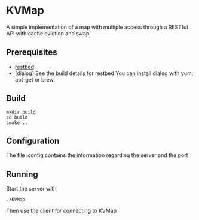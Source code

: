 # KVMap

A simple implementation of a map with multiple access through a RESTful API with cache eviction and swap.

## Prerequisites
* [restbed](https://github.com/Corvusoft/restbed)
* [dialog]
See the build details for restbed
You can install dialog with yum, apt-get or brew.

## Build
```
mkdir build
cd build
cmake ..
```

## Configuration
The file .config contains the information regarding the server and the port

## Running
Start the server with
```
./KVMap
```
Then use the client for connecting to KVMap
